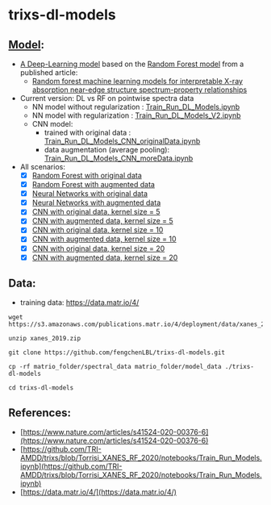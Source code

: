 # trixs-dl-models
## [Model](Train_Run_DL_Models.ipynb):
* [A Deep-Learning model](Train_Run_DL_Models.ipynb) based on the [Random Forest model](https://github.com/TRI-AMDD/trixs/blob/Torrisi_XANES_RF_2020/notebooks/Train_Run_Models.ipynb) from a published article: 
   * [Random forest machine learning models for interpretable X-ray absorption near-edge structure spectrum-property relationships](https://www.nature.com/articles/s41524-020-00376-6)
* Current version: DL vs RF on pointwise spectra data
  * NN model without regularization : [Train_Run_DL_Models.ipynb](Train_Run_DL_Models.ipynb)
  * NN model with regularization : [Train_Run_DL_Models_V2.ipynb](Train_Run_DL_Models.ipynb)
  * CNN model:
    * trained with original data : [Train_Run_DL_Models_CNN_originalData.ipynb](Train_Run_DL_Models_CNN_originalData.ipynb)
    * data augmentation (average pooling): [Train_Run_DL_Models_CNN_moreData.ipynb](Train_Run_DL_Models_CNN_moreData.ipynb)
* All scenarios:
  - [x] [Random Forest with original data](Train_Run_DL_Models_CNN_originalData.ipynb)
  - [x] [Random Forest with augmented data](Train_Run_DL_Models_CNN_moreData.ipynb)
  - [x] [Neural Networks with original data](Train_Run_DL_Models.ipynb)
  - [x] [Neural Networks with augmented data](Train_Run_DL_Models_moreData.ipynb)
  - [x] [CNN with original data, kernel size = 5](Train_Run_DL_Models_CNN_originalData.ipynb)
  - [x] [CNN with augmented data, kernel size = 5](Train_Run_DL_Models_CNN_moreData.ipynb)
  - [x] [CNN with original data, kernel size = 10](Train_Run_DL_Models_CNN_originalData_10.ipynb)
  - [x] [CNN with augmented data, kernel size = 10](Train_Run_DL_Models_CNN_moreData_10.ipynb)
  - [x] [CNN with original data, kernel size = 20](Train_Run_DL_Models_CNN_originalData_20.ipynb)
  - [x] [CNN with augmented data, kernel size = 20](Train_Run_DL_Models_CNN_moreData_20.ipynb)

## Data:
* training data: https://data.matr.io/4/
```
wget https://s3.amazonaws.com/publications.matr.io/4/deployment/data/xanes_2019.zip

unzip xanes_2019.zip

git clone https://github.com/fengchenLBL/trixs-dl-models.git

cp -rf matrio_folder/spectral_data matrio_folder/model_data ./trixs-dl-models

cd trixs-dl-models
```
## References:
* [https://www.nature.com/articles/s41524-020-00376-6](https://www.nature.com/articles/s41524-020-00376-6)
* [https://github.com/TRI-AMDD/trixs/blob/Torrisi_XANES_RF_2020/notebooks/Train_Run_Models.ipynb](https://github.com/TRI-AMDD/trixs/blob/Torrisi_XANES_RF_2020/notebooks/Train_Run_Models.ipynb)
* [https://data.matr.io/4/](https://data.matr.io/4/)
